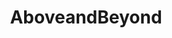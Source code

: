 ---
title: AboveandBeyond
crosslinks:
- trance
- electronicmusic
- IAmA
- Serendipity
- Twitch
- reddevils
- ericprydz
- OutsideLands
- electricdaisycarnival
---